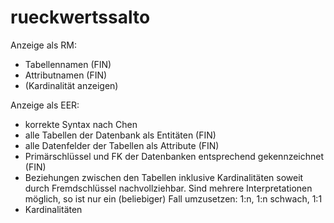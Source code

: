 # rueckwertssalto

Anzeige als RM:
  - Tabellennamen   (FIN)
  - Attributnamen   (FIN)
  - (Kardinalität anzeigen)

Anzeige als EER:
  - korrekte Syntax nach Chen
  - alle Tabellen der Datenbank als Entitäten   (FIN)
  - alle Datenfelder der Tabellen als Attribute (FIN)
  - Primärschlüssel und FK der Datenbanken entsprechend gekennzeichnet (FIN)
  - Beziehungen zwischen den Tabellen inklusive Kardinalitäten soweit durch Fremdschlüssel nachvollziehbar. Sind mehrere Interpretationen möglich, so ist nur ein (beliebiger) Fall umzusetzen: 1:n, 1:n schwach, 1:1
  - Kardinalitäten
